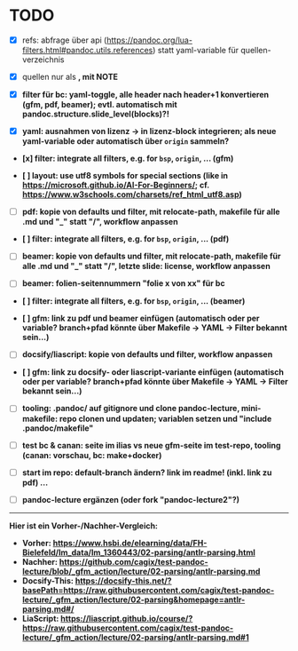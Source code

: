 # TODO

- [x] refs: abfrage über api (https://pandoc.org/lua-filters.html#pandoc.utils.references) statt yaml-variable für quellen-verzeichnis
- [x] quellen nur als <strong>, mit NOTE

- [x] filter für bc: yaml-toggle, alle header nach header+1 konvertieren (gfm, pdf, beamer); evtl. automatisch mit pandoc.structure.slide_level(blocks)?!

- [x] yaml: ausnahmen von lizenz -> in lizenz-block integrieren; als neue yaml-variable oder automatisch über `origin` sammeln?

- [x] filter: integrate all filters, e.g. for `bsp`, `origin`, ... (gfm)

- [ ] layout: use utf8 symbols for special sections (like in https://microsoft.github.io/AI-For-Beginners/; cf. https://www.w3schools.com/charsets/ref_html_utf8.asp)


- [ ] pdf: kopie von defaults und filter, mit relocate-path, makefile für alle .md und "_" statt "/", workflow anpassen

- [ ] filter: integrate all filters, e.g. for `bsp`, `origin`, ... (pdf)

- [ ] beamer: kopie von defaults und filter, mit relocate-path, makefile für alle .md und "_" statt "/", letzte slide: license, workflow anpassen

- [ ] beamer: folien-seitennummern "folie x von xx" für bc

- [ ] filter: integrate all filters, e.g. for `bsp`, `origin`, ... (beamer)

- [ ] gfm: link zu pdf und beamer einfügen (automatisch oder per variable? branch+pfad könnte über Makefile -> YAML -> Filter bekannt sein...)


- [ ] docsify/liascript: kopie von defaults und filter, workflow anpassen

- [ ] gfm: link zu docsify- oder liascript-variante einfügen (automatisch oder per variable? branch+pfad könnte über Makefile -> YAML -> Filter bekannt sein...)


- [ ] tooling: .pandoc/ auf gitignore und clone pandoc-lecture, mini-makefile: repo clonen und updaten; variablen setzen und "include .pandoc/makefile"

- [ ] test bc & canan: seite im ilias vs neue gfm-seite im test-repo, tooling (canan: vorschau, bc: make+docker)

- [ ] start im repo: default-branch ändern? link im readme! (inkl. link zu pdf) ...

- [ ] pandoc-lecture ergänzen (oder fork "pandoc-lecture2"?)


---

Hier ist ein Vorher-/Nachher-Vergleich:

- **Vorher**: https://www.hsbi.de/elearning/data/FH-Bielefeld/lm_data/lm_1360443/02-parsing/antlr-parsing.html
- **Nachher**: https://github.com/cagix/test-pandoc-lecture/blob/_gfm_action/lecture/02-parsing/antlr-parsing.md
- **Docsify-This**: https://docsify-this.net/?basePath=https://raw.githubusercontent.com/cagix/test-pandoc-lecture/_gfm_action/lecture/02-parsing&homepage=antlr-parsing.md#/
- **LiaScript**: https://liascript.github.io/course/?https://raw.githubusercontent.com/cagix/test-pandoc-lecture/_gfm_action/lecture/02-parsing/antlr-parsing.md#1
